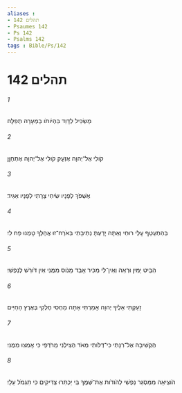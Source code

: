 ```yaml
---
aliases : 
- תהלים 142
- Psaumes 142
- Ps 142
- Psalms 142
tags : Bible/Ps/142
---
```


# תהלים 142

###### 1
מַשְׂכִּיל לְדָוִד בִּהְיֹותֹו בַמְּעָרָה תְפִלָּה׃
###### 2
קֹולִי אֶל־יְהוָה אֶזְעָק קֹולִי אֶל־יְהוָה אֶתְחַןָּן׃
###### 3
אֶשְׁפֹּךְ לְפָנָיו שִׂיחִי צָרָתִי לְפָנָיו אַגִּיד׃
###### 4
בְּהִתְעַטֵּף עָלַי רוּחִי וְאַתָּה יָדַעְתָּ נְתִיבָתִי בְּאֹרַח־זוּ אֲהַלֵּךְ טָמְנוּ פַח לִי׃
###### 5
הַבֵּיט יָמִין וּרְאֵה וְאֵין־לִי מַכִּיר אָבַד מָנֹוס מִמֶּנִּי אֵין דֹּורֵשׁ לְנַפְשִׁי׃
###### 6
זָעַקְתִּי אֵלֶיךָ יְהוָה אָמַרְתִּי אַתָּה מַחְסִי חֶלְקִי בְּאֶרֶץ הַחַיִּים׃
###### 7
הַקְשִׁיבָה אֶל־רִנָּתִי כִּי־דַלֹּותִי מְאֹד הַצִּילֵנִי מֵרֹדְפַי כִּי אָמְצוּ מִמֶּנִּי׃
###### 8
הֹוצִיאָה מִמַּסְגֵּר נַפְשִׁי לְהֹודֹות אֶת־שְׁמֶךָ בִּי יַכְתִּרוּ צַדִּיקִים כִּי תִגְמֹל עָלָי׃
